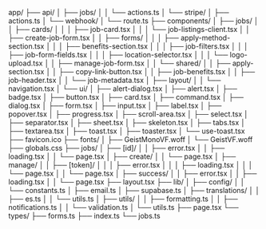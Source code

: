 app/
├── api/
│ ├── jobs/
│ │ └── actions.ts
│ └── stripe/
│     ├── actions.ts
│     └── webhook/
│         └── route.ts
├── components/
│ ├── jobs/
│ │ ├── cards/
│ │ │ ├── job-card.tsx
│ │ │ └── job-listings-client.tsx
│ │ ├── create-job-form.tsx
│ │ ├── forms/
│ │ │   ├── apply-method-section.tsx
│ │ │   ├── benefits-section.tsx
│ │ │   ├── job-filters.tsx
│ │ │   ├── job-form-fields.tsx
│ │ │   ├── location-selector.tsx
│ │ │   └── logo-upload.tsx
│ │ ├── manage-job-form.tsx
│ │ └── shared/
│ │     ├── apply-section.tsx
│ │     ├── copy-link-button.tsx
│ │     ├── job-benefits.tsx
│ │     ├── job-header.tsx
│ │     └── job-metadata.tsx
│ ├── layout/
│ │ └── navigation.tsx
│ └── ui/
│   ├── alert-dialog.tsx
│   ├── alert.tsx
│   ├── badge.tsx
│   ├── button.tsx
│   ├── card.tsx
│   ├── command.tsx
│   ├── dialog.tsx
│   ├── form.tsx
│   ├── input.tsx
│   ├── label.tsx
│   ├── popover.tsx
│   ├── progress.tsx
│   ├── scroll-area.tsx
│   ├── select.tsx
│   ├── separator.tsx
│   ├── sheet.tsx
│   ├── skeleton.tsx
│   ├── tabs.tsx
│   ├── textarea.tsx
│   ├── toast.tsx
│   ├── toaster.tsx
│   └── use-toast.tsx
├── favicon.ico
├── fonts/
│ ├── GeistMonoVF.woff
│ └── GeistVF.woff
├── globals.css
├── jobs/
│ ├── [id]/
│ │ ├── error.tsx
│ │ ├── loading.tsx
│ │ └── page.tsx
│ ├── create/
│ │ └── page.tsx
│ ├── manage/
│ │ ├── [token]/
│ │ │ ├── error.tsx
│ │ │ ├── loading.tsx
│ │ │ └── page.tsx
│ │ └── page.tsx
│ ├── success/
│ │ ├── error.tsx
│ │ ├── loading.tsx
│ │ └── page.tsx
├── layout.tsx
├── lib/
│ ├── config/
│ │ └── constants.ts
│ ├── email.ts
│ ├── supabase.ts
│ ├── translations/
│ │ ├── es.ts
│ │ └── utils.ts
│ ├── utils/
│ │ ├── formatting.ts
│ │ ├── notifications.ts
│ │ └── validation.ts
│ └── utils.ts
├── page.tsx
└── types/
    ├── forms.ts
    ├── index.ts
    └── jobs.ts